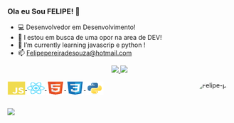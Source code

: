 ### Ola eu Sou FELIPE! 👋
- 💻 Desenvolvedor em Desenvolvimento!
- 🔭 I estou em busca de uma opor na area de DEV!
- 🌱 I’m currently learning  javascrip e python !
- 📫 Felipepereiradesouza@hotmail.com


<div align="center">
  <a href="https://www.linkedin.com/in/felipe-souza-0089a2b2/">
  <img height="180em" src="https://github-readme-stats.vercel.app/api?username=FelipeSouza94&show_icons=true&theme=dark&include_all_commits=true&count_private=true"/>
  <img height="180em" src="https://github-readme-stats.vercel.app/api/top-langs/?username=FelipeSouza94&layout=compact&langs_count=7&theme=dark"/>
</div>
  
<div style="display: inline_block"><br>
  <img align="center" alt="Felipe-Js" height="30" width="40" src="https://raw.githubusercontent.com/devicons/devicon/master/icons/javascript/javascript-plain.svg">
  <img align="center" alt="Felipe-React" height="30" width="40" src="https://raw.githubusercontent.com/devicons/devicon/master/icons/react/react-original.svg">
  <img align="center" alt="Felipe-HTML" height="30" width="40" src="https://raw.githubusercontent.com/devicons/devicon/master/icons/html5/html5-original.svg">
  <img align="center" alt="Felipe-CSS" height="30" width="40" src="https://raw.githubusercontent.com/devicons/devicon/master/icons/css3/css3-original.svg">
  <img align="center" alt="Felipe-Python" height="30" width="40" src="https://raw.githubusercontent.com/devicons/devicon/master/icons/python/python-original.svg">
  <img align="right" alt="Felipe-pic" height="150" style="border-radius:50px;" src="https://miro.medium.com/max/610/1*Qtu65HAeHWe15YzOTUCldQ.gif">
</div>
  
  ##
  
<div>
   <a href="https://www.linkedin.com/in/rafaella-ballerini-45875016a" target="_blank"><img src="https://img.shields.io/badge/-LinkedIn-%230077B5?style=for-the-    badge&logo=linkedin&logoColor=white" target="_blank"></a> 
</div>
  
 
